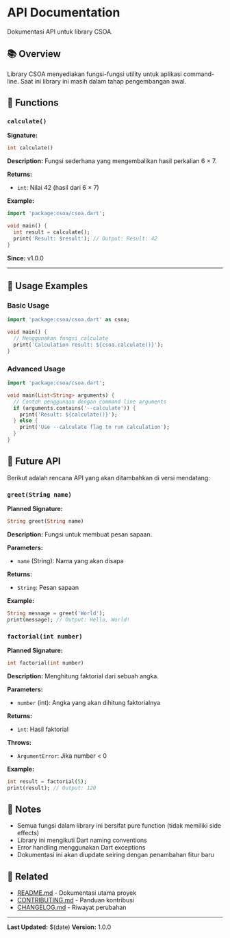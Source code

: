 # API Documentation

Dokumentasi API untuk library CSOA.

## 📚 Overview

Library CSOA menyediakan fungsi-fungsi utility untuk aplikasi command-line. Saat ini library ini masih dalam tahap pengembangan awal.

## 🔧 Functions

### `calculate()`

**Signature:**
```dart
int calculate()
```

**Description:**
Fungsi sederhana yang mengembalikan hasil perkalian 6 × 7.

**Returns:**
- `int`: Nilai 42 (hasil dari 6 × 7)

**Example:**
```dart
import 'package:csoa/csoa.dart';

void main() {
  int result = calculate();
  print('Result: $result'); // Output: Result: 42
}
```

**Since:** v1.0.0

---

## 🚀 Usage Examples

### Basic Usage

```dart
import 'package:csoa/csoa.dart' as csoa;

void main() {
  // Menggunakan fungsi calculate
  print('Calculation result: ${csoa.calculate()}');
}
```

### Advanced Usage

```dart
import 'package:csoa/csoa.dart';

void main(List<String> arguments) {
  // Contoh penggunaan dengan command line arguments
  if (arguments.contains('--calculate')) {
    print('Result: ${calculate()}');
  } else {
    print('Use --calculate flag to run calculation');
  }
}
```

## 🔮 Future API

Berikut adalah rencana API yang akan ditambahkan di versi mendatang:

### `greet(String name)`

**Planned Signature:**
```dart
String greet(String name)
```

**Description:**
Fungsi untuk membuat pesan sapaan.

**Parameters:**
- `name` (String): Nama yang akan disapa

**Returns:**
- `String`: Pesan sapaan

**Example:**
```dart
String message = greet('World');
print(message); // Output: Hello, World!
```

### `factorial(int number)`

**Planned Signature:**
```dart
int factorial(int number)
```

**Description:**
Menghitung faktorial dari sebuah angka.

**Parameters:**
- `number` (int): Angka yang akan dihitung faktorialnya

**Returns:**
- `int`: Hasil faktorial

**Throws:**
- `ArgumentError`: Jika number < 0

**Example:**
```dart
int result = factorial(5);
print(result); // Output: 120
```

## 📝 Notes

- Semua fungsi dalam library ini bersifat pure function (tidak memiliki side effects)
- Library ini mengikuti Dart naming conventions
- Error handling menggunakan Dart exceptions
- Dokumentasi ini akan diupdate seiring dengan penambahan fitur baru

## 🔗 Related

- [README.md](../README.md) - Dokumentasi utama proyek
- [CONTRIBUTING.md](../CONTRIBUTING.md) - Panduan kontribusi
- [CHANGELOG.md](../CHANGELOG.md) - Riwayat perubahan

---

**Last Updated:** $(date)
**Version:** 1.0.0